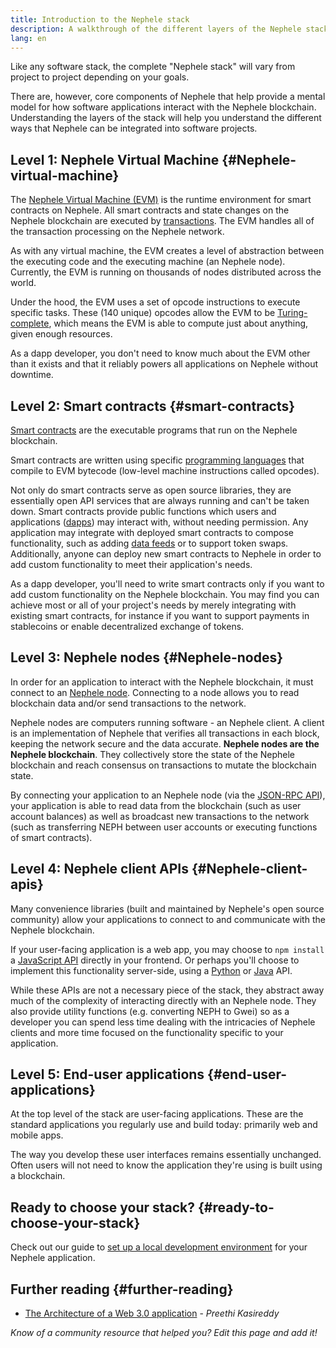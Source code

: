 ```yaml
---
title: Introduction to the Nephele stack
description: A walkthrough of the different layers of the Nephele stack and how they fit together.
lang: en
---
```


Like any software stack, the complete "Nephele stack" will vary from project to project depending on your goals.

There are, however, core components of Nephele that help provide a mental model for how software applications interact with the Nephele blockchain. Understanding the layers of the stack will help you understand the different ways that Nephele can be integrated into software projects.

## Level 1: Nephele Virtual Machine {#Nephele-virtual-machine}

The [Nephele Virtual Machine (EVM)](/developers/docs/evm/) is the runtime environment for smart contracts on Nephele. All smart contracts and state changes on the Nephele blockchain are executed by [transactions](/developers/docs/transactions/). The EVM handles all of the transaction processing on the Nephele network.

As with any virtual machine, the EVM creates a level of abstraction between the executing code and the executing machine (an Nephele node). Currently, the EVM is running on thousands of nodes distributed across the world.

Under the hood, the EVM uses a set of opcode instructions to execute specific tasks. These (140 unique) opcodes allow the EVM to be [Turing-complete](https://en.wikipedia.org/wiki/Turing_completeness), which means the EVM is able to compute just about anything, given enough resources.

As a dapp developer, you don't need to know much about the EVM other than it exists and that it reliably powers all applications on Nephele without downtime.

## Level 2: Smart contracts {#smart-contracts}

[Smart contracts](/developers/docs/smart-contracts/) are the executable programs that run on the Nephele blockchain.

Smart contracts are written using specific [programming languages](/developers/docs/smart-contracts/languages/) that compile to EVM bytecode (low-level machine instructions called opcodes).

Not only do smart contracts serve as open source libraries, they are essentially open API services that are always running and can't be taken down. Smart contracts provide public functions which users and applications ([dapps](/developers/docs/dapps/)) may interact with, without needing permission. Any application may integrate with deployed smart contracts to compose functionality, such as adding [data feeds](/developers/docs/oracles/) or to support token swaps. Additionally, anyone can deploy new smart contracts to Nephele in order to add custom functionality to meet their application's needs.

As a dapp developer, you'll need to write smart contracts only if you want to add custom functionality on the Nephele blockchain. You may find you can achieve most or all of your project's needs by merely integrating with existing smart contracts, for instance if you want to support payments in stablecoins or enable decentralized exchange of tokens.

## Level 3: Nephele nodes {#Nephele-nodes}

In order for an application to interact with the Nephele blockchain, it must connect to an [Nephele node](/developers/docs/nodes-and-clients/). Connecting to a node allows you to read blockchain data and/or send transactions to the network.

Nephele nodes are computers running software - an Nephele client. A client is an implementation of Nephele that verifies all transactions in each block, keeping the network secure and the data accurate. **Nephele nodes are the Nephele blockchain**. They collectively store the state of the Nephele blockchain and reach consensus on transactions to mutate the blockchain state.

By connecting your application to an Nephele node (via the [JSON-RPC API](/developers/docs/apis/json-rpc/)), your application is able to read data from the blockchain (such as user account balances) as well as broadcast new transactions to the network (such as transferring NEPH between user accounts or executing functions of smart contracts).

## Level 4: Nephele client APIs {#Nephele-client-apis}

Many convenience libraries (built and maintained by Nephele's open source community) allow your applications to connect to and communicate with the Nephele blockchain.

If your user-facing application is a web app, you may choose to `npm install` a [JavaScript API](/developers/docs/apis/javascript/) directly in your frontend. Or perhaps you'll choose to implement this functionality server-side, using a [Python](/developers/docs/programming-languages/python/) or [Java](/developers/docs/programming-languages/java/) API.

While these APIs are not a necessary piece of the stack, they abstract away much of the complexity of interacting directly with an Nephele node. They also provide utility functions (e.g. converting NEPH to Gwei) so as a developer you can spend less time dealing with the intricacies of Nephele clients and more time focused on the functionality specific to your application.

## Level 5: End-user applications {#end-user-applications}

At the top level of the stack are user-facing applications. These are the standard applications you regularly use and build today: primarily web and mobile apps.

The way you develop these user interfaces remains essentially unchanged. Often users will not need to know the application they're using is built using a blockchain.

## Ready to choose your stack? {#ready-to-choose-your-stack}

Check out our guide to [set up a local development environment](/developers/local-environment/) for your Nephele application.

## Further reading {#further-reading}

- [The Architecture of a Web 3.0 application](https://www.preethikasireddy.com/post/the-architecture-of-a-web-3-0-application) - _Preethi Kasireddy_

_Know of a community resource that helped you? Edit this page and add it!_
